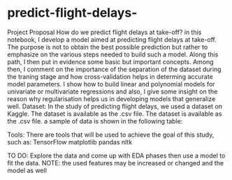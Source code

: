 # predict-flight-delays-

Project Proposal
How do we predict flight delays at take-off?
in this notebook, I develop a model aimed at predicting flight delays at take-off. The purpose is not to obtain the best possible prediction but rather to emphasize on the various steps needed to build such a model. Along this path, I then put in evidence some basic but important concepts. Among then, I comment on the importance of the separation of the dataset during the traning stage and how cross-validation helps in determing accurate model parameters. I show how to build linear and polynomial models for univariate or multivariate regressions and also, I give some insight on the reason why regularisation helps us in developing models that generalize well.
Dataset:
In the study of predicting flight delays, we used a dataset on Kaggle.
The dataset is available as the .csv file.
The dataset is available as the .csv file. a sample of data is shown in the following table:
 

Tools:
There are tools that will be used to achieve the goal of this study, such as: 
TensorFlow
 matplotlib
pandas
nltk 

TO DO:
Explore the data and come up with EDA phases then use a model to fit the data.
NOTE: the used features may be increased or changed and the model as well
